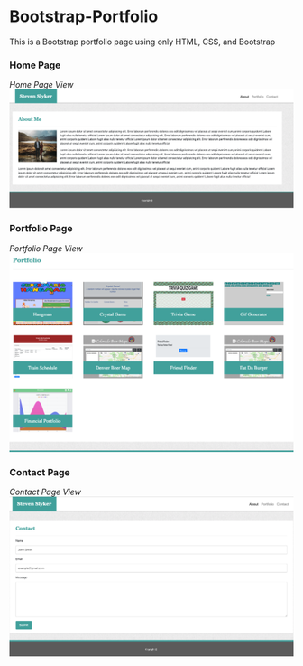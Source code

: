 # Bootstrap-Portfolio

This is a Bootstrap portfolio page using only HTML, CSS, and Bootstrap

### <a name="portfolio"></a> Home Page
*Home Page View*
![](assets/images/home.png)

### <a name="portfolio"></a> Portfolio Page
*Portfolio Page View*
![](assets/images/portfolio.png)

### <a name="portfolio"></a> Contact Page
*Contact Page View*
![](assets/images/contact.png)